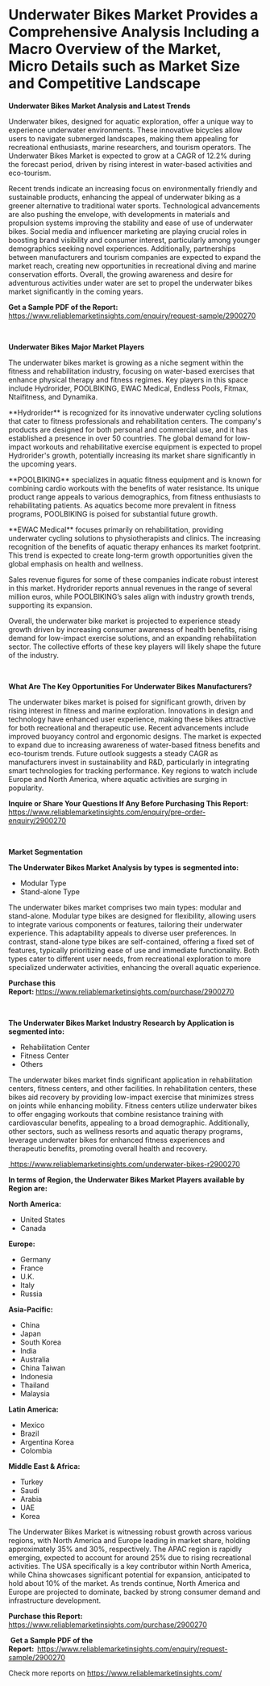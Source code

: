 <p><h1>Underwater Bikes Market Provides a Comprehensive Analysis Including a Macro Overview of the Market, Micro Details such as Market Size and Competitive Landscape</h1></p><p><strong>Underwater Bikes Market Analysis and Latest Trends</strong></p>
<p><p>Underwater bikes, designed for aquatic exploration, offer a unique way to experience underwater environments. These innovative bicycles allow users to navigate submerged landscapes, making them appealing for recreational enthusiasts, marine researchers, and tourism operators. The Underwater Bikes Market is expected to grow at a CAGR of 12.2% during the forecast period, driven by rising interest in water-based activities and eco-tourism. </p><p>Recent trends indicate an increasing focus on environmentally friendly and sustainable products, enhancing the appeal of underwater biking as a greener alternative to traditional water sports. Technological advancements are also pushing the envelope, with developments in materials and propulsion systems improving the stability and ease of use of underwater bikes. Social media and influencer marketing are playing crucial roles in boosting brand visibility and consumer interest, particularly among younger demographics seeking novel experiences. Additionally, partnerships between manufacturers and tourism companies are expected to expand the market reach, creating new opportunities in recreational diving and marine conservation efforts. Overall, the growing awareness and desire for adventurous activities under water are set to propel the underwater bikes market significantly in the coming years.</p></p>
<p><strong>Get a Sample PDF of the Report:&nbsp;</strong> <a href="https://www.reliablemarketinsights.com/enquiry/request-sample/2900270?utm_campaign=3535&utm_medium=2&utm_source=Github&utm_content=ia&utm_term=16032025&utm_id=underwater-bikes">https://www.reliablemarketinsights.com/enquiry/request-sample/2900270</a></p>
<p>&nbsp;</p>
<p><strong>Underwater Bikes Major Market Players</strong></p>
<p><p>The underwater bikes market is growing as a niche segment within the fitness and rehabilitation industry, focusing on water-based exercises that enhance physical therapy and fitness regimes. Key players in this space include Hydrorider, POOLBIKING, EWAC Medical, Endless Pools, Fitmax, Ntaifitness, and Dynamika.</p><p>**Hydrorider** is recognized for its innovative underwater cycling solutions that cater to fitness professionals and rehabilitation centers. The company's products are designed for both personal and commercial use, and it has established a presence in over 50 countries. The global demand for low-impact workouts and rehabilitative exercise equipment is expected to propel Hydrorider's growth, potentially increasing its market share significantly in the upcoming years.</p><p>**POOLBIKING** specializes in aquatic fitness equipment and is known for combining cardio workouts with the benefits of water resistance. Its unique product range appeals to various demographics, from fitness enthusiasts to rehabilitating patients. As aquatics become more prevalent in fitness programs, POOLBIKING is poised for substantial future growth.</p><p>**EWAC Medical** focuses primarily on rehabilitation, providing underwater cycling solutions to physiotherapists and clinics. The increasing recognition of the benefits of aquatic therapy enhances its market footprint. This trend is expected to create long-term growth opportunities given the global emphasis on health and wellness.</p><p>Sales revenue figures for some of these companies indicate robust interest in this market. Hydrorider reports annual revenues in the range of several million euros, while POOLBIKING’s sales align with industry growth trends, supporting its expansion.</p><p>Overall, the underwater bike market is projected to experience steady growth driven by increasing consumer awareness of health benefits, rising demand for low-impact exercise solutions, and an expanding rehabilitation sector. The collective efforts of these key players will likely shape the future of the industry.</p></p>
<p>&nbsp;</p>
<p><strong>What Are The Key Opportunities For Underwater Bikes Manufacturers?</strong></p>
<p><p>The underwater bikes market is poised for significant growth, driven by rising interest in fitness and marine exploration. Innovations in design and technology have enhanced user experience, making these bikes attractive for both recreational and therapeutic use. Recent advancements include improved buoyancy control and ergonomic designs. The market is expected to expand due to increasing awareness of water-based fitness benefits and eco-tourism trends. Future outlook suggests a steady CAGR as manufacturers invest in sustainability and R&D, particularly in integrating smart technologies for tracking performance. Key regions to watch include Europe and North America, where aquatic activities are surging in popularity.</p></p>
<p><strong>Inquire or Share Your Questions If Any Before Purchasing This Report:</strong> <a href="https://www.reliablemarketinsights.com/enquiry/pre-order-enquiry/2900270?utm_campaign=3535&utm_medium=2&utm_source=Github&utm_content=ia&utm_term=16032025&utm_id=underwater-bikes">https://www.reliablemarketinsights.com/enquiry/pre-order-enquiry/2900270</a></p>
<p>&nbsp;</p>
<p><strong>Market Segmentation</strong></p>
<p><strong>The Underwater Bikes Market Analysis by types is segmented into:</strong></p>
<p><ul><li>Modular Type</li><li>Stand-alone Type</li></ul></p>
<p><p>The underwater bikes market comprises two main types: modular and stand-alone. Modular type bikes are designed for flexibility, allowing users to integrate various components or features, tailoring their underwater experience. This adaptability appeals to diverse user preferences. In contrast, stand-alone type bikes are self-contained, offering a fixed set of features, typically prioritizing ease of use and immediate functionality. Both types cater to different user needs, from recreational exploration to more specialized underwater activities, enhancing the overall aquatic experience.</p></p>
<p><strong>Purchase this Report:&nbsp;</strong><a href="https://www.reliablemarketinsights.com/purchase/2900270?utm_campaign=3535&utm_medium=2&utm_source=Github&utm_content=ia&utm_term=16032025&utm_id=underwater-bikes">https://www.reliablemarketinsights.com/purchase/2900270</a></p>
<p>&nbsp;</p>
<p><strong>The Underwater Bikes Market Industry Research by Application is segmented into:</strong></p>
<p><ul><li>Rehabilitation Center</li><li>Fitness Center</li><li>Others</li></ul></p>
<p><p>The underwater bikes market finds significant application in rehabilitation centers, fitness centers, and other facilities. In rehabilitation centers, these bikes aid recovery by providing low-impact exercise that minimizes stress on joints while enhancing mobility. Fitness centers utilize underwater bikes to offer engaging workouts that combine resistance training with cardiovascular benefits, appealing to a broad demographic. Additionally, other sectors, such as wellness resorts and aquatic therapy programs, leverage underwater bikes for enhanced fitness experiences and therapeutic benefits, promoting overall health and recovery.</p></p>
<p><a href="https://www.reliablemarketinsights.com/underwater-bikes-r2900270?utm_campaign=3535&utm_medium=2&utm_source=Github&utm_content=ia&utm_term=16032025&utm_id=underwater-bikes">&nbsp;https://www.reliablemarketinsights.com/underwater-bikes-r2900270</a></p>
<p><strong>In terms of Region, the Underwater Bikes Market Players available by Region are:</strong></p>
<p>
    <p> <strong> North America: </strong>
        <ul>
            <li>United States</li>
            <li>Canada</li>
        </ul>
        </p> 
    <p> <strong> Europe: </strong>
        <ul>
            <li>Germany</li>
            <li>France</li>
            <li>U.K.</li>
            <li>Italy</li>
            <li>Russia</li>
        </ul>
        </p> 
    <p> <strong> Asia-Pacific: </strong>
        <ul>
            <li>China</li>
            <li>Japan</li>
            <li>South Korea</li>
            <li>India</li>
            <li>Australia</li>
            <li>China Taiwan</li>
            <li>Indonesia</li>
            <li>Thailand</li>
            <li>Malaysia</li>
        </ul>
        </p> 
    <p> <strong> Latin America: </strong>
        <ul>
            <li>Mexico</li>
            <li>Brazil</li>
            <li>Argentina Korea</li>
            <li>Colombia</li>
        </ul>
        </p> 
    <p> <strong> Middle East & Africa: </strong>
        <ul>
            <li>Turkey</li>
            <li>Saudi</li>
            <li>Arabia</li>
            <li>UAE</li>
            <li>Korea</li>
        </ul>
    </p>
    </p>
<p><p>The Underwater Bikes Market is witnessing robust growth across various regions, with North America and Europe leading in market share, holding approximately 35% and 30%, respectively. The APAC region is rapidly emerging, expected to account for around 25% due to rising recreational activities. The USA specifically is a key contributor within North America, while China showcases significant potential for expansion, anticipated to hold about 10% of the market. As trends continue, North America and Europe are projected to dominate, backed by strong consumer demand and infrastructure development.</p></p>
<p><strong>Purchase this Report: </strong><a href="https://www.reliablemarketinsights.com/purchase/2900270?utm_campaign=3535&utm_medium=2&utm_source=Github&utm_content=ia&utm_term=16032025&utm_id=underwater-bikes">https://www.reliablemarketinsights.com/purchase/2900270</a></p>
<p>&nbsp;<strong>Get a Sample PDF of the Report:&nbsp;&nbsp;</strong><a href="https://www.reliablemarketinsights.com/enquiry/request-sample/2900270?utm_campaign=3535&utm_medium=2&utm_source=Github&utm_content=ia&utm_term=16032025&utm_id=underwater-bikes">https://www.reliablemarketinsights.com/enquiry/request-sample/2900270</a></p>
<p><strong></strong></p>
<p>Check more reports on <a href="https://www.reliablemarketinsights.com/?utm_campaign=3535&utm_medium=2&utm_source=Github&utm_content=ia&utm_term=16032025&utm_id=underwater-bikes">https://www.reliablemarketinsights.com/</a></p>